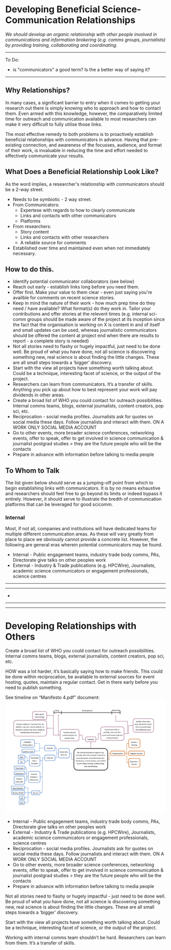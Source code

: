 # Developing Beneficial Science-Communication Relationships

*We should develop an organic relationship with other people involved in communications and information brokering (e.g. comms groups, journalists) by providing training, collaborating and coordinating.*

***
To Do:
- is "communicators" a good term? Is the a better way of saying it?
***

## Why Relationships?
In many cases, a significant barrier to entry when it comes to getting your research out there is simply knowing who to approach and how to contact them. Even armed with this knowledge, however, the comparatively limited time for outreach and communication available to most researchers can make it very difficult to fully utilise those links. 

The most effective remedy to both problems is to proactively establish beneficial relationships with communicators in advance. Having that pre-existing connection, and awareness of the focusses, audience, and format of their work, is invaluable in reducing the time and effort needed to effectively communicate your results. 


<!---
- In many cases, a significant barrier to entry when it comes to getting your science out there is simply not knowing who to approach and how to contact them. 
- Good relationships with key communicators can be invaluable tools for effective outreach.
- Given the limited time typically available for outreach in an average project, trying to build these relationships when they are needed can be prohibatively complex. 
- Therefore it is immensely useful to proactively establish and maintain relationships with these individuals and organisations head of time, making them available to you when needed. 
--->

## What Does a Beneficial Relationship Look Like?

As the word implies, a researcher's relationship with communicators should be a 2-way street.  

- Needs to be symbiotic - 2 way street.  
- From Communicators:
    - Expertese with regards to how to clearly communicate
    - Links and contacts with other communicators
    - Platforms
- From researchers:
    - Story content
    - Links and contacts with other researchers
    - A reliable source for comments
- Established over time and maintained even when not immediately necessary.

## How to do this.
- Identify potential communicator collaborators (see below)
- Reach out early - establish links long before you need them.
- Offer first. Make your value to them clear - even just saying you're availble for comments on recent science stories.
- Keep in mind the nature of their work - how much prep time do they need / have available? What format(s) do they work in. Tailor your contributions and offer stories at the relevent times (e.g. internal sci-comm groups should be made aware of the project at its inception since the fact that the organisation is working on X is content in and of itself and small updates can be used, whereas journalistic communicators should be offered the content at project end when there are results to report - a complete story is needed) 
- Not all stories need to flashy or hugely impactful, just need to be done well. Be proud of what you have done, not all science is discovering something new, real science is about finding the little changes. These are all small steps towards a ‘bigger’ discovery. 
- Start with the view all projects have something worth talking about. Could be a technique, interesting facet of science, or the output of the project. 
- Researchers can learn from communicators. It’s a transfer of skills. Anything you pick up about how to best represent your work will pay dividends in other areas.
- Create a broad list of WHO you could contact for outreach possibilities. Internal comms teams, blogs, external journalists, content creators, pop sci, etc.
- Reciprocation - social media profiles. Journalists ask for quotes on social media these days. Follow journalists and interact with them. ON A WORK ONLY SOCIAL MEDIA ACCOUNT
- Go to other events, more broader science conferences, networking events, offer to speak, offer to get involved in science communication & journalist postgrad studies > they are the future people who will be the contacts
- Prepare in advance with information before talking to media people

## To Whom to Talk
The list given below should serve as a jumping-off point from which to begin establishing links with communicators. It is by no means exhaustive and researchers should feel free to go beyond its limits or indeed bypass it entirely. However, it should serve to illustrate the bredth of communication platforms that can be leveraged for good scicomm. 

### Internal
Most, if not all, companies and institutions will have dedicated teams for multiple different communication areas. As these will vary greatly from place to place we obviously cannot provide a concrete list. However, the following are general eras wherein potential communicators may be found.

- Internal - Public engagement teams, industry trade body comms, PAs, Directorate give talks on other peoples work
- External - Industry & Trade publications (e.g. HPCWire), Journalists, academic science communicators or engagement professionals, science centres







***
***
-
***
***








# Developing Relationships with Others

Create a broad list of WHO you could contact for outreach possibilities. Internal comms teams, blogs, external journalists, content creators, pop sci, etc.

HOW was a lot harder, it’s basically saying how to make friends. This could be done within reciprocation, be available to external sources for event hosting, quotes, maintain a regular contact. Get in there early before you need to publish something.

See timeline on “Manifesto 4.pdf” document:
![Relationship Network](manifesto4.png "Relationship Network")


- Internal - Public engagement teams, industry trade body comms, PAs, Directorate give talks on other peoples work
- External - Industry & Trade publications (e.g. HPCWire), Journalists, academic science communicators or engagement professionals, science centres
- Reciprocation - social media profiles. Journalists ask for quotes on social media these days. Follow journalists and interact with them. ON A WORK ONLY SOCIAL MEDIA ACCOUNT
- Go to other events, more broader science conferences, networking events, offer to speak, offer to get involved in science communication & journalist postgrad studies > they are the future people who will be the contacts
- Prepare in advance with information before talking to media people

Not all stories need to flashy or hugely impactful - just need to be done well. Be proud of what you have done, not all science is discovering something new, real science is about finding the little changes. These are all small steps towards a ‘bigger’ discovery. 

Start with the view all projects have something worth talking about. Could be a technique, interesting facet of science, or the output of the project. 

Working with internal comms team shouldn’t be hard. Researchers can learn from them. It’s a transfer of skills. 
